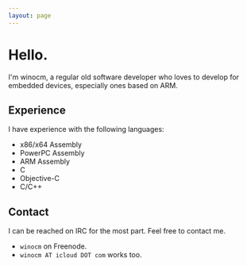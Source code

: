 ```yaml
---
layout: page
---
```


Hello.
======

I'm winocm, a regular old software developer who loves to develop for embedded devices, especially ones
based on ARM.

## Experience

I have experience with the following languages:

* x86/x64 Assembly
* PowerPC Assembly
* ARM Assembly
* C
* Objective-C
* C/C++ 

## Contact

I can be reached on IRC for the most part. Feel free to contact me.

* `winocm` on Freenode.
* `winocm AT icloud DOT com` works too.
